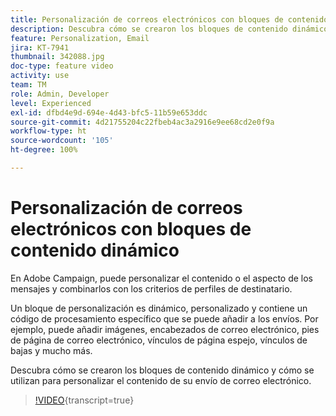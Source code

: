 ```yaml
---
title: Personalización de correos electrónicos con bloques de contenido dinámico
description: Descubra cómo se crearon los bloques de contenido dinámico y cómo se utilizan para personalizar el contenido de su envío de correo electrónico.
feature: Personalization, Email
jira: KT-7941
thumbnail: 342088.jpg
doc-type: feature video
activity: use
team: TM
role: Admin, Developer
level: Experienced
exl-id: dfbd4e9d-694e-4d43-bfc5-11b59e653ddc
source-git-commit: 4d21755204c22fbeb4ac3a2916e9ee68cd2e0f9a
workflow-type: ht
source-wordcount: '105'
ht-degree: 100%

---
```


# Personalización de correos electrónicos con bloques de contenido dinámico

En Adobe Campaign, puede personalizar el contenido o el aspecto de los mensajes y combinarlos con los criterios de perfiles de destinatario.

Un bloque de personalización es dinámico, personalizado y contiene un código de procesamiento específico que se puede añadir a los envíos. Por ejemplo, puede añadir imágenes, encabezados de correo electrónico, pies de página de correo electrónico, vínculos de página espejo, vínculos de bajas y mucho más.

Descubra cómo se crearon los bloques de contenido dinámico y cómo se utilizan para personalizar el contenido de su envío de correo electrónico.

>[!VIDEO](https://video.tv.adobe.com/v/342088?quality=12&learn=on){transcript=true}
